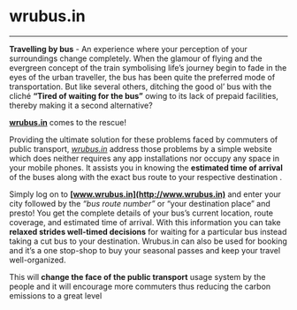 # wrubus.in
-----------

**Travelling by bus** - An experience where your perception of your surroundings change completely. When the glamour of flying and the evergreen concept of the train symbolising life’s journey begin to fade in the eyes of the urban traveller, the bus has been quite the preferred mode of transportation. But like several others, ditching the good ol’ bus with the cliché **“Tired of waiting for the bus”** owing to its lack of prepaid facilities, thereby making it a second alternative? 

**[wrubus.in](http://www.wrubus.in)** comes to the rescue!

Providing the ultimate solution for these problems faced by commuters of public transport, *[wrubus.in](http://www.wrubus.in)* address those problems by a simple website which does neither requires any app installations nor occupy any space in your mobile phones. It assists you in knowing the **estimated time of arrival** of the buses along with the exact bus route to your
respective destination . 

Simply log on to **[www.wrubus.in](http://www.wrubus.in)** and enter your city followed by the *“bus route number”* or “your destination place” and presto! You get the complete details of your bus’s current location, route coverage, and estimated time of arrival. With this information you can take **relaxed strides well-timed decisions** for waiting for a particular bus instead taking a cut bus to your destination. Wrubus.in can also be used for booking and it’s a one stop-shop to buy your seasonal passes and keep your travel well-organized. 

This will **change the face of the public transport** usage system by the people and it will encourage more commuters thus reducing the carbon emissions to a great level 
